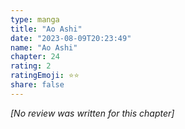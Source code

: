 ```yaml
---
type: manga
title: "Ao Ashi"
date: "2023-08-09T20:23:49"
name: "Ao Ashi"
chapter: 24
rating: 2
ratingEmoji: ⭐️⭐️
share: false
---
```


_[No review was written for this chapter]_

